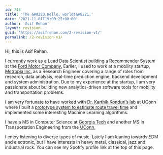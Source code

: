 ```yaml
---
id: 718
title: 'The &#8220;Hello, world!&#8221;'
date: '2021-11-01T19:09:25+00:00'
author: 'Asif Rehan'
layout: revision
guid: 'https://asifrehan.com/2-revision-v1/'
permalink: /2-revision-v1/
---
```


Hi, this is Asif Rehan.

I currently work as a Lead Data Scientist building a Recommender System at the [Ford Motor Company.](https://www.ford.com/) Earlier, I used to work at a mobility startup, [Metropia Inc.](http://metropia.com/metropia-driving-better-city) as a Research Engineer covering a range of roles from research, data analysis, real-time prediction engine, backend development and system administration. Due to my experience at the startup, I am very passionate about building new analytics-driven software tools for mobility and transportation problems.

I am very fortunate to have worked with [Dr. Karthik Konduri’s lab](http://karthikkonduri.weebly.com/) at UConn where I built a [prototype system to estimate route travel time](https://opencommons.uconn.edu/gs_theses/807/) and implemented some interesting Machine Learning algorithms.

I have a MS in Computer Science at [Georgia Tech](https://www.cc.gatech.edu/) and another MS in Transportation Engineering from the [UConn.](https://uconn.edu/)

I enjoy listening to diverse types of music. Lately I am leaning towards EDM and electronic, but I have interests in heavy metal, classical, jazz and industrial rock. You can see my Spotify profile link at the top of this page.
